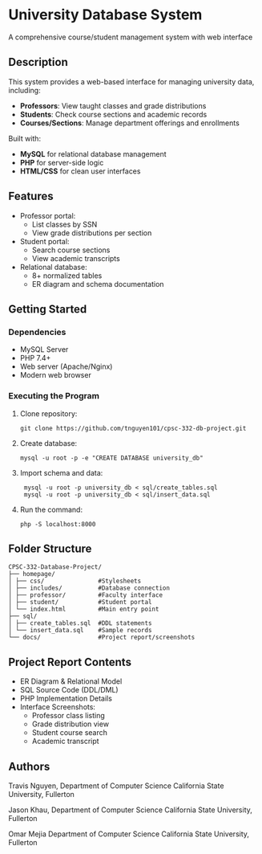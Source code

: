 # University Database System  
A comprehensive course/student management system with web interface  

## Description  
This system provides a web-based interface for managing university data, including:  
- **Professors**: View taught classes and grade distributions  
- **Students**: Check course sections and academic records  
- **Courses/Sections**: Manage department offerings and enrollments  

Built with:  
- **MySQL** for relational database management  
- **PHP** for server-side logic  
- **HTML/CSS** for clean user interfaces  

## Features  
- Professor portal:  
  - List classes by SSN  
  - View grade distributions per section  
- Student portal:  
  - Search course sections  
  - View academic transcripts  
- Relational database:  
  - 8+ normalized tables  
  - ER diagram and schema documentation  

## Getting Started  
### Dependencies  
- MySQL Server  
- PHP 7.4+  
- Web server (Apache/Nginx)  
- Modern web browser  

### Executing the Program
1. Clone repository:
   ```
   git clone https://github.com/tnguyen101/cpsc-332-db-project.git
   ```
3. Create database:
   ```
   mysql -u root -p -e "CREATE DATABASE university_db"
   ```
5. Import schema and data:
   ```
    mysql -u root -p university_db < sql/create_tables.sql
    mysql -u root -p university_db < sql/insert_data.sql
   ```
6. Run the command:
   ```
   php -S localhost:8000
   ```

## Folder Structure
```
CPSC-332-Database-Project/
├── homepage/
│ ├── css/               #Stylesheets
│ ├── includes/          #Database connection
│ ├── professor/         #Faculty interface
│ ├── student/           #Student portal
│ └── index.html         #Main entry point
├── sql/
│ ├── create_tables.sql  #DDL statements
│ └── insert_data.sql    #Sample records
└── docs/                #Project report/screenshots
```
## Project Report Contents  
- ER Diagram & Relational Model  
- SQL Source Code (DDL/DML)  
- PHP Implementation Details  
- Interface Screenshots:  
  - Professor class listing  
  - Grade distribution view  
  - Student course search  
  - Academic transcript 

## Authors
Travis Nguyen,
  Department of Computer Science
  California State University, Fullerton

Jason Khau,
  Department of Computer Science
  California State University, Fullerton

Omar Mejia
  Department of Computer Science
  California State University, Fullerton
